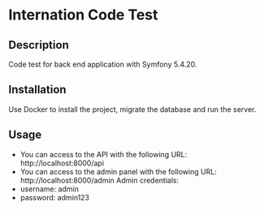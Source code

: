 # Internation Code Test
## Description
Code test for back end application with Symfony 5.4.20.
## Installation
Use Docker to install the project, migrate the database and run the server.
## Usage
- You can access to the API with the following URL: http://localhost:8000/api
- You can access to the admin panel with the following URL: http://localhost:8000/admin
Admin credentials:
- username: admin
- password: admin123